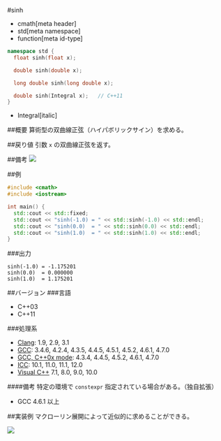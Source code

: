 #sinh
* cmath[meta header]
* std[meta namespace]
* function[meta id-type]

```cpp
namespace std {
  float sinh(float x);

  double sinh(double x);

  long double sinh(long double x);

  double sinh(Integral x);   // C++11
}
```
* Integral[italic]

##概要
算術型の双曲線正弦（ハイパボリックサイン）を求める。


##戻り値
引数 `x` の双曲線正弦を返す。


##備考
![](https://raw.github.com/cpprefjp/image/master/reference/cmath/sinh/sinh.png)


##例
```cpp
#include <cmath>
#include <iostream>

int main() {
  std::cout << std::fixed;
  std::cout << "sinh(-1.0) = " << std::sinh(-1.0) << std::endl;
  std::cout << "sinh(0.0)  = " << std::sinh(0.0) << std::endl;
  std::cout << "sinh(1.0)  = " << std::sinh(1.0) << std::endl;
}
```

###出力
```
sinh(-1.0) = -1.175201
sinh(0.0)  = 0.000000
sinh(1.0)  = 1.175201
```

##バージョン
###言語
- C++03
- C++11

###処理系
- [Clang](/implementation.md#clang): 1.9, 2.9, 3.1
- [GCC](/implementation.md#gcc): 3.4.6, 4.2.4, 4.3.5, 4.4.5, 4.5.1, 4.5.2, 4.6.1, 4.7.0
- [GCC, C++0x mode](/implementation.md#gcc): 4.3.4, 4.4.5, 4.5.2, 4.6.1, 4.7.0
- [ICC](/implementation.md#icc): 10.1, 11.0, 11.1, 12.0
- [Visual C++](/implementation.md#visual_cpp) 7.1, 8.0, 9.0, 10.0

####備考
特定の環境で `constexpr` 指定されている場合がある。（独自拡張）
- GCC 4.6.1 以上


##実装例
マクローリン展開によって近似的に求めることができる。

![](https://raw.github.com/cpprefjp/image/master/reference/cmath/sinh/sinh_mac.png)


